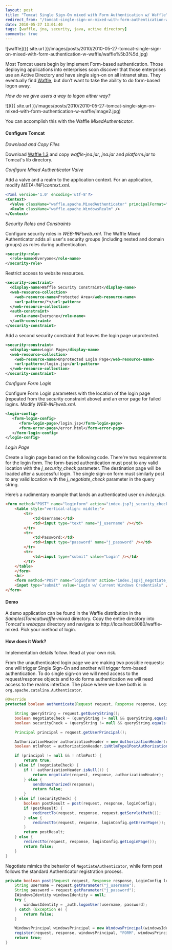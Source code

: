 ```yaml
---
layout: post
title: "Tomcat Single Sign-On mixed with Form Authentication w/ Waffle"
redirect_from: "/tomcat-single-sign-on-mixed-with-form-authentication-w-waffle"
date: 2010-05-27 13:01:40
tags: [waffle, jna, security, java, active directory]
comments: true
---
```

![waffle]({{ site.url }}/images/posts/2010/2010-05-27-tomcat-single-sign-on-mixed-with-form-authentication-w-waffle/waffle%5b3%5d.jpg)

Most Tomcat users begin by implement Form-based authentication. Those deploying applications into enterprises soon discover that those enterprises use an Active Directory and have single sign-on on all intranet sites. They eventually find [Waffle](https://github.com/dblock/waffle/), but don’t want to take the ability to do form-based logon away.

_How do we give users a way to logon either way?_

![]({{ site.url }}/images/posts/2010/2010-05-27-tomcat-single-sign-on-mixed-with-form-authentication-w-waffle/image2.jpg)

You can accomplish this with the Waffle _MixedAuthenticator_.

#### Configure Tomcat

_Download and Copy Files_

Download [Waffle 1.3](https://github.com/dblock/waffle/) and copy _waffle-jna.jar_, _jna.jar_ and _platform.jar_ to Tomcat's lib directory.

_Configure Mixed Authenticator Valve_

Add a valve and a realm to the application context. For an application, modify _META-INF\context.xml_.

```xml
<?xml version='1.0' encoding='utf-8'?>
<Context>
  <Valve className="waffle.apache.MixedAuthenticator" principalFormat="fqn" roleFormat="both" />
  <Realm className="waffle.apache.WindowsRealm" />
</Context>
```

_Security Roles and Constraints_

Configure security roles in _WEB-INF\web.xml_. The Waffle Mixed Authenticator adds all user's security groups (including nested and domain groups) as roles during authentication.

```xml
<security-role>
  <role-name>Everyone</role-name>
</security-role>
```

Restrict access to website resources.

```xml
<security-constraint>
  <display-name>Waffle Security Constraint</display-name>
  <web-resource-collection>
    <web-resource-name>Protected Area</web-resource-name>
    <url-pattern>/*</url-pattern>
  </web-resource-collection>
  <auth-constraint>
    <role-name>Everyone</role-name>
  </auth-constraint>
</security-constraint>
```

Add a second security constraint that leaves the login page unprotected.

```xml
<security-constraint>
  <display-name>Login Page</display-name>
  <web-resource-collection>
    <web-resource-name>Unprotected Login Page</web-resource-name>
    <url-pattern>/login.jsp</url-pattern>
  </web-resource-collection>
</security-constraint>
```

_Configure Form Login_

Configure Form Login parameters with the location of the login page (repeated from the security constraint above) and an error page for failed logins. Modify _WEB-INF\web.xml_.

```xml
<login-config>
   <form-login-config>
      <form-login-page>/login.jsp</form-login-page>
      <form-error-page>/error.html</form-error-page>
   </form-login-config>
</login-config>
```

_Login Page_

Create a login page based on the following code. There're two requirements for the login form. The form-based authentication must post to any valid location with the _j_security_check_ parameter. The destination page will be loaded after a successful login. The single sign-on form must similarly post to any valid location with the _j_negotiate_check_ parameter in the query string.

Here’s a rudimentary example that lands an authenticated user on _index.jsp_.

```html
<form method="POST" name="loginform" action="index.jsp?j_security_check">
    <table style="vertical-align: middle;">
        <tr>
            <td>Username:</td>
            <td><input type="text" name="j_username" /></td>
        </tr>
        <tr>
            <td>Password:</td>
            <td><input type="password" name="j_password" /></td>
        </tr>
        <tr>
            <td><input type="submit" value="Login" /></td>
        </tr>
    </table>
    </form>
    <hr>
    <form method="POST" name="loginform" action="index.jsp?j_negotiate_check">
    <input type="submit" value="Login w/ Current Windows Credentials" />
</form>
```

#### Demo

A demo application can be found in the Waffle distribution in the _Samples\Tomcat\waffle-mixed_ directory. Copy the entire directory into Tomcat's _webapps_ directory and navigate to http://localhost:8080/waffle-mixed. Pick your method of login.

#### How does it Work?

Implementation details follow. Read at your own risk.

From the unauthenticated login page we are making two possible requests: one will trigger Single Sign-On and another will trigger form-based authentication. To do single sign-on we will need access to the request/response objects and to do forms authentication we will need access to the realms interface. The place where we have both is in `org.apache.catalina.Authenticator`.

```java
@Override
protected boolean authenticate(Request request, Response response, LoginConfig loginConfig) {

    String queryString = request.getQueryString();
    boolean negotiateCheck = (queryString != null && queryString.equals("j_negotiate_check"));
    boolean securityCheck = (queryString != null && queryString.equals("j_security_check"));

    Principal principal = request.getUserPrincipal();

    AuthorizationHeader authorizationHeader = new AuthorizationHeader(request);
    boolean ntlmPost = authorizationHeader.isNtlmType1PostAuthorizationHeader();

    if (principal != null && ! ntlmPost) {
        return true;
    } else if (negotiateCheck) {
        if (! authorizationHeader.isNull()) {
            return negotiate(request, response, authorizationHeader);
        } else {
            sendUnauthorized(response);
            return false;
        }
    } else if (securityCheck) {
        boolean postResult = post(request, response, loginConfig);
        if (postResult) {
            redirectTo(request, response, request.getServletPath());
        } else {
            redirectTo(request, response, loginConfig.getErrorPage());
        }
        return postResult;
    } else {
        redirectTo(request, response, loginConfig.getLoginPage());
        return false;
    }
}
```

Negotiate mimics the behavior of `NegotiateAuthenticator`, while form post follows the standard Authenticator registration process.

```java
private boolean post(Request request, Response response, LoginConfig loginConfig) {
    String username = request.getParameter("j_username");
    String password = request.getParameter("j_password");
    IWindowsIdentity windowsIdentity = null;
    try {
        windowsIdentity = _auth.logonUser(username, password);
    } catch (Exception e) {
        return false;
    }

    WindowsPrincipal windowsPrincipal = new WindowsPrincipal(windowsIdentity, context.getRealm(), _principalFormat, _roleFormat);
    register(request, response, windowsPrincipal, "FORM", windowsPrincipal.getName(), null);
    return true;
}
```
